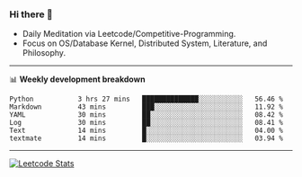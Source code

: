 ### Hi there 👋
* Daily Meditation via Leetcode/Competitive-Programming.
* Focus on OS/Database Kernel, Distributed System, Literature, and Philosophy.

-------

📊 **Weekly development breakdown**
<!--START_SECTION:waka-->

```text
Python           3 hrs 27 mins   ██████████████░░░░░░░░░░░   56.46 %
Markdown         43 mins         ███░░░░░░░░░░░░░░░░░░░░░░   11.92 %
YAML             30 mins         ██░░░░░░░░░░░░░░░░░░░░░░░   08.42 %
Log              30 mins         ██░░░░░░░░░░░░░░░░░░░░░░░   08.41 %
Text             14 mins         █░░░░░░░░░░░░░░░░░░░░░░░░   04.00 %
textmate         14 mins         █░░░░░░░░░░░░░░░░░░░░░░░░   03.94 %
```

<!--END_SECTION:waka-->

-------

[![Leetcode Stats](https://leetcard.jacoblin.cool/hzhang413?font=Fira+Mono)](https://leetcode.com/hzhang413)
<!-- ![image](./cyberpunk-ghost-in-the-shell.gif)
![image](./gis-archive.png) -->
